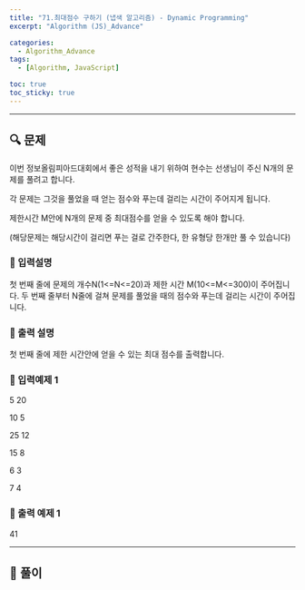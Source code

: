```yaml
---
title: "71.최대점수 구하기 (냅색 알고리즘) - Dynamic Programming"
excerpt: "Algorithm (JS)_Advance"

categories:
  - Algorithm_Advance
tags:
  - [Algorithm, JavaScript]

toc: true
toc_sticky: true
---
```


---


##  🔍 문제 
이번 정보올림피아드대회에서 좋은 성적을 내기 위하여 현수는 선생님이 주신 N개의 문제를 풀려고 합니다. 

각 문제는 그것을 풀었을 때 얻는 점수와 푸는데 걸리는 시간이 주어지게 됩니다. 

제한시간 M안에 N개의 문제 중 최대점수를 얻을 수 있도록 해야 합니다. 

(해당문제는 해당시간이 걸리면 푸는 걸로 간주한다, 한 유형당 한개만 풀 수 있습니다)


### 🔹 입력설명
첫 번째 줄에 문제의 개수N(1<=N<=20)과 제한 시간 M(10<=M<=300)이 주어집니다. 두 번째 줄부터 N줄에 걸쳐 문제를 풀었을 때의 점수와 푸는데 걸리는 시간이 주어집니다.

### 🔹 출력 설명
첫 번째 줄에 제한 시간안에 얻을 수 있는 최대 점수를 출력합니다.

### 🔹 입력예제 1
5 20

10 5

25 12

15 8

6 3

7 4

### 🔹 출력 예제 1
41


----

##  📌 풀이



```html

```

